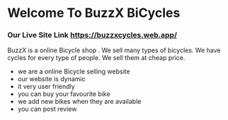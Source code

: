 # Welcome To BuzzX BiCycles

### Our Live Site Link https://buzzxcycles.web.app/

BuzzX is a online Bicycle shop . We sell many types of bicycles. We have cycles for every type of people.
We sell them at cheap price.

* we are a online Bicycle selling website
* our website is dynamic
* it very user friendly
* you can buy your favourite bike
* we add new bikes when they are available
* you can post review
